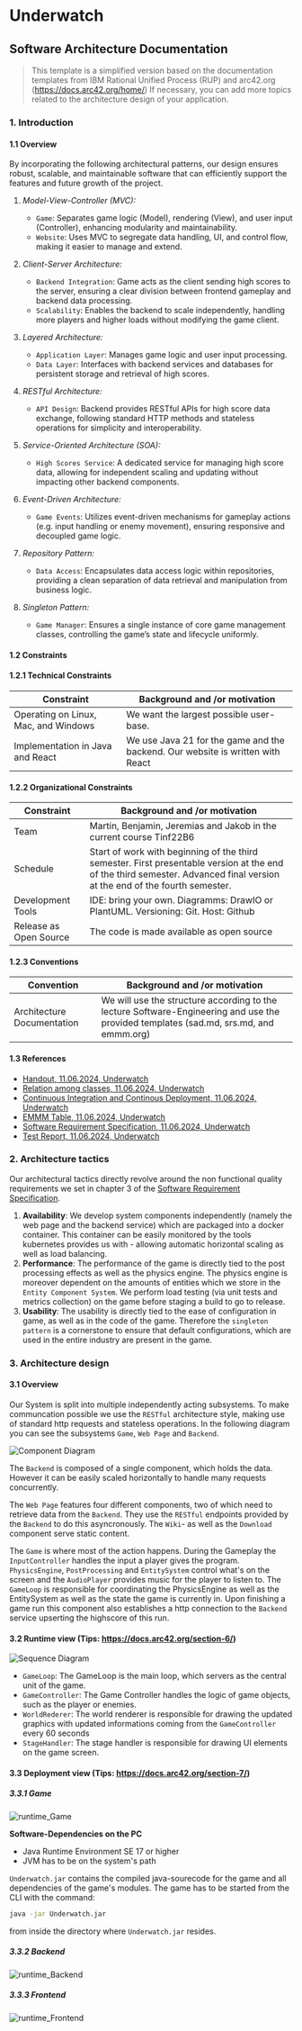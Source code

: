 # Underwatch

## Software Architecture Documentation
>
> This template is a simplified version based on the documentation templates from IBM Rational Unified Process (RUP) and arc42.org (<https://docs.arc42.org/home/>)
> If necessary, you can add more topics related to the architecture design of your application.

### 1. Introduction

#### 1.1 Overview

By incorporating the following architectural patterns, our design ensures robust, scalable, and maintainable software that can efficiently support the features and future growth of the project.

1. *Model-View-Controller (MVC):*
   - `Game`: Separates game logic (Model), rendering (View), and user input (Controller), enhancing modularity and maintainability.
   - `Website`: Uses MVC to segregate data handling, UI, and control flow, making it easier to manage and extend.

2. *Client-Server Architecture:*
   - `Backend Integration`: Game acts as the client sending high scores to the server, ensuring a clear division between frontend gameplay and backend data processing.
   - `Scalability`: Enables the backend to scale independently, handling more players and higher loads without modifying the game client.

3. *Layered Architecture:*
   - `Application Layer`: Manages game logic and user input processing.
   - `Data Layer`: Interfaces with backend services and databases for persistent storage and retrieval of high scores.

4. *RESTful Architecture:*
   - `API Design`: Backend provides RESTful APIs for high score data exchange, following standard HTTP methods and stateless operations for simplicity and interoperability.

5. *Service-Oriented Architecture (SOA):*
   - `High Scores Service`: A dedicated service for managing high score data, allowing for independent scaling and updating without impacting other backend components.

6. *Event-Driven Architecture:*
   - `Game Events`: Utilizes event-driven mechanisms for gameplay actions (e.g. input handling or enemy movement), ensuring responsive and decoupled game logic.

7. *Repository Pattern:*
   - `Data Access`: Encapsulates data access logic within repositories, providing a clean separation of data retrieval and manipulation from business logic.

8. *Singleton Pattern:*
   - `Game Manager`: Ensures a single instance of core game management classes, controlling the game’s state and lifecycle uniformly.

#### 1.2 Constraints

#### 1.2.1 Technical Constraints

| Constraint | Background and /or motivation|
|-|-|
|Operating on Linux, Mac, and Windows | We want the largest possible user-base. |
|Implementation in Java and React| We use Java 21 for the game and the backend. Our website is written with React |

#### 1.2.2 Organizational Constraints

| Constraint | Background and /or motivation|
|-|-|
|Team|Martin, Benjamin, Jeremias and Jakob in the current course Tinf22B6|
|Schedule| Start of work with beginning of the third semester. First presentable version at the end of the third semester. Advanced final version at the end of the fourth semester.|
|Development Tools| IDE: bring your own. Diagramms: DrawIO or PlantUML. Versioning: Git. Host: Github|
|Release as Open Source| The code is made available as open source|

#### 1.2.3 Conventions

| Convention | Background and /or motivation|
|-|-|
|Architecture Documentation| We will use the structure according to the lecture Software-Engineering and use the provided templates (sad.md, srs.md, and emmm.org)|

#### 1.3 References

- [Handout, 11.06.2024, Underwatch](Handout.md)
- [Relation among classes, 11.06.2024, Underwatch](Relation%20among%20classes.pdf)
- [Continuous Integration and Continous Deployment, 11.06.2024, Underwatch](CI-CD.md)
- [EMMM Table, 11.06.2024, Underwatch](emmm.org)
- [Software Requirement Specification, 11.06.2024, Underwatch](srs.md)
- [Test Report, 11.06.2024, Underwatch](Test%20Report.md)

### 2. Architecture tactics

Our architectural tactics directly revolve around the non functional quality requirements we set in chapter 3 of the [Software Requirement Specification](srs.md#3-nonfunctional-requirements).

1. **Availability**: We develop system components independently (namely the web page and the backend service) which are packaged into a docker container. This container can be easily monitored by the tools kubernetes provides us with - allowing automatic horizontal scaling as well as load balancing.
2. **Performance**: The performance of the game is directly tied to the post processing effects as well as the physics engine. The physics engine is moreover dependent on the amounts of entities which we store in the `Entity Component System`. We perform load testing (via unit tests and metrics collection) on the game before staging a build to go to release.
3. **Usability**: The usability is directly tied to the ease of configuration in game, as well as in the code of the game. Therefore the `singleton pattern` is a cornerstone to ensure that default configurations, which are used in the entire industry are present in the game.

### 3. Architecture design

#### 3.1 Overview

Our System is split into multiple independently acting subsystems. To make communcation possible we use the `RESTful` architecture style, making use of standard http requests and stateless operations.
In the following diagram you can see the subsystems `Game`, `Web Page` and `Backend`.

![Component Diagram](./assets/ComponentDiagram.drawio.svg)

The `Backend` is composed of a single component, which holds the data. However it can be easily scaled horizontally to handle many requests concurrently.

The `Web Page` features four different components, two of which need to retrieve data from the `Backend`. They use the `RESTful` endpoints provided by the `Backend` to do this asyncronously. The `Wiki`- as well as the `Download` component serve static content.

The `Game` is where most of the action happens. During the Gameplay the `InputController` handles the input a player gives the program. `PhysicsEngine`, `PostProcessing` and `EntitySystem` control what's on the screen and the `AudioPlayer` provides music for the player to listen to.
The `GameLoop` is responsible for coordinating the PhysicsEngine as well as the EntitySystem as well as the state the game is currently in. Upon finishing a game run this component also establishes a http connection to the `Backend` service upserting the highscore of this run.

#### 3.2 Runtime view (Tips: <https://docs.arc42.org/section-6/>)

![Sequence Diagram](./assets/sadSequenceDiagram.svg)

- `GameLoop`: The GameLoop is the main loop, which servers as the central unit of the game.
- `GameController`: The Game Controller handles the logic of game objects, such as the player or enemies.
- `WorldRederer`: The world renderer is responsible for drawing the updated graphics with updated informations coming from the `GameController` every 60 seconds
- `StageHandler`: The stage handler is responsible for drawing UI elements on the game screen.

#### 3.3 Deployment view (Tips: <https://docs.arc42.org/section-7/>)

##### 3.3.1 Game

![runtime_Game](./assets/runtime_game.svg)

**Software-Dependencies on the PC**

- Java Runtime Environment SE 17 or higher
- JVM has to be on the system's path

`Underwatch.jar` contains the compiled java-sourecode for the game and all dependencies of the game's modules.
The game has to be started from the CLI with the command:

```sh
java -jar Underwatch.jar
```

from inside the directory where `Underwatch.jar` resides.
##### 3.3.2 Backend

![runtime_Backend](./assets/runtime_backend.drawio.svg)

##### 3.3.3 Frontend

![runtime_Frontend](./assets/runtime_frontend.drawio.svg)
